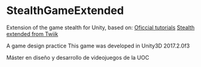 # StealthGameExtended
Extension of the game stealth for Unity, based on:
[Oficcial tutorials](https://www.youtube.com/playlist?list=PLX2vGYjWbI0QGyfO8PKY1pC8xcRb0X-nP)
[Stealth extended from Twiik](http://twiik.net/projects/stealth-extended)

A game design practice This game was developed in Unity3D 2017.2.0f3

Máster en diseño y desarrollo de videojuegos de la UOC
